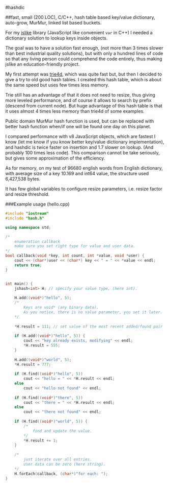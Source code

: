 #hashdic

##fast, small (200 LOC), C/C++, hash table based key/value dictionary, auto-grow, MurMur, linked list based buckets.

For my [jslike][1] library (JavaScript like convenient `var` in C++) I needed a dictionary solution to lookup keys inside objects.

[1]:https://github.com/exebook/jslike

The goal was to have a solution fast enough, (not more than 3 times slower than best industrial quality solutions), but with only a hundred lines of code so that any living person could comprehend the code entirely, thus making jslike an education-friendly project.

My first attempt was [trie4d][2], which was quite fast but, but then I decided to give a try to old good hash tables. I created this hash table, which is about the same speed but uses few times less memory.

Trie still has an advantage of that it does not need to resize, thus giving more leveled performance, and of course it allows to search by prefix (descend from current node). But huge advantage of this hash table is that it uses almost 4 times less memory than trie4d of some examples.

[2]:https://github.com/exebook/trie4d

Public domain MurMur hash function is used, but can be replaced with better hash function when/if one will be found one day on this planet.

I compared performance with v8 JavaScript objects, which are fastest I know (let me know if you know better key/value dictionary implementation), and hashdic is twice faster on insertion and 1.7 slower on lookup. (And probably 100 times less code). This comparison cannot be take seriously, but gives some approximation of the efficiency.

As for memory, on my test of 96680 english words from English dictionary, with 
average size of a key 10.169 and int64 value, the structure used  6,427,538 bytes.

It has few global variables to configure resize parameters, i.e. resize factor and resize threshold.

###Example usage (hello.cpp)

```cpp
#include "iostream"
#include "hash.h"

using namespace std;

/*
	enumeration callback
	make sure you set right type for value and user data.
*/
bool callback(void *key, int count, int *value, void *user) {
	cout << (char*)user << (char*) key << " = " << *value << endl;
	return true;
}


int main() {
	jshash<int> H; // specify your value type, (here int).
	
	H.add((void*)"hello", 5); 
	/*
		Keys are void* (any binary data).
		As you notice, there is no value parameter, you set it later.
	*/
	
	*H.result = 111; // set value of the most recent added/found pair
	
	if (H.add((void*)"hello", 5)) {
		cout << "key already exists, modifying" << endl;
		*H.result = 555;
	}
	
	H.add((void*)"world", 5);
	*H.result = 777;
	
	if (H.find((void*)"hello", 5))
		cout << "hello = " << *H.result << endl;
	else
		cout << "hello not found" << endl;
		
	if (H.find((void*)"there", 5))
		cout << "there = " << *H.result << endl;
	else
		cout << "there not found" << endl;
		
	if (H.find((void*)"world", 5)) {
		/*
			find and update the value.
		*/
		*H.result += 1;
	}
	
	/*
		just iterate over all entries.
		user data can be zero (here string).
	*/
	H.forEach(callback, (char*)"for each: ");
}
```